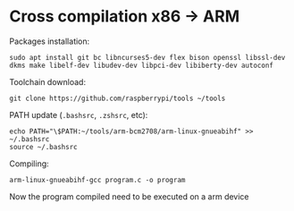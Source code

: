 # Cross compilation x86 -> ARM

Packages installation:

```shell
sudo apt install git bc libncurses5-dev flex bison openssl libssl-dev dkms make libelf-dev libudev-dev libpci-dev libiberty-dev autoconf
```

Toolchain download:

```shell
git clone https://github.com/raspberrypi/tools ~/tools
```

PATH update (`.bashsrc`, `.zshsrc`, etc):

```shell
echo PATH="\$PATH:~/tools/arm-bcm2708/arm-linux-gnueabihf" >> ~/.bashsrc
source ~/.bashsrc
```

Compiling:

```shell
arm-linux-gnueabihf-gcc program.c -o program
```

Now the program compiled need to be executed on a arm device
